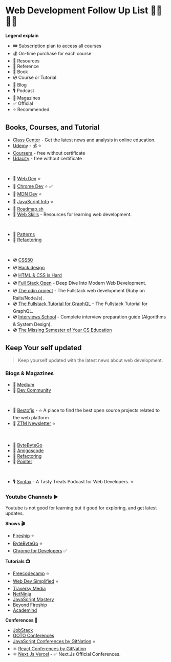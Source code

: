 # Web Development Follow Up List 👨‍💻👨‍💻

**Legend explain**
- 🎟️ Subscription plan to access all courses
- 💰 On-time purchase for each course
- 🔗 Resources
- 🔖 Reference
- 📕 Book
- 💿 Course or Tutorial
- 📝 Blog
- 🎙 Podcast
- 📰 Magazines
- ✅ Official
- ⭐ Recommended

## Books, Courses, and Tutorial

- [Class Center](https://www.classcentral.com/) - Get the latest news and analysis in online education.
- [Udemy](https://www.udemy.com/courses/) - 💰 ⭐
- [Coursera](https://www.coursera.org/) - free without certificate
- [Udacity](https://www.udacity.com) - free without certificate  
<br />

- 🔖 [Web Dev](https://web.dev/) ⭐
- 🔖 [Chrome Dev](https://developer.chrome.com/) ⭐ ✅
- 🔖 [MDN Dev](https://developer.mozilla.org/en-US/) ⭐
- 🔖 [JavaScript Info](https://javascript.info/) ⭐
- 🔗 [Roadmap.sh](https://roadmap.sh/)
- 🔗 [Web Skills](https://andreasbm.github.io/web-skills/) - Resources for learning web development.
<br/>

- 📕 [Patterns](https://www.patterns.dev/)
- 📕 [Refactoring](https://refactoring.guru/refactoring)
<br/>

- 💿 [CSS50](https://cs50.harvard.edu/)
- 💿 [Hack design](https://hackdesign.org)
- 💿 [HTML & CSS is Hard](https://internetingishard.netlify.app/html-and-css/)
- 💿 [Full Stack Open](https://fullstackopen.com/en/) - Deep Dive Into Modern Web Development.
- 💿 [The odin project](https://www.theodinproject.com/) - The Fullstack web development (Ruby on Rails/NodeJs).
- 💿 [The Fullstack Tutorial for GraphQL](https://www.howtographql.com/) - The Fullstack Tutorial for GraphQL.
- 💿 [Interviews School](https://interviews.school/) - Complete interview preparation guide (Algorithms & System Design).
- 💿 [The Missing Semester of Your CS Education](https://missing.csail.mit.edu/)

## Keep Your self updated

> Keep yourself updated with the latest news about web development.

### Blogs & Magazines

- 📝 [Medium](https://medium.com/)
- 📝 [Dev Community](https://dev.to/)
<br/>

- 📰 [Bestofjs](https://bestofjs.org/) - ⭐ A place to find the best open source projects related to the web platform
- 📰 [ZTM Newsletter](https://zerotomastery.io/newsletters/web-development-monthly/1/) ⭐
<br/>

- 📰 [ByteByteGo](https://blog.bytebytego.com/archive)
- 📰 [Amigoscode](https://blog.amigoscode.com/archive)
- 📰 [Refactoring](https://refactoring.fm/archive)
- 📰 [Pointer](https://www.pointer.io/archives/)
<br />

- 🎙 [Syntax](https://syntax.fm/) - A Tasty Treats Podcast for Web Developers. ⭐

### Youtube Channels ▶️

Youtube is not good for learning but it good for exploring, and get latest updates. 

**Shows 🎬**
- [Fireship](https://www.youtube.com/@Fireship) ⭐
- [ByteByteGo](https://www.youtube.com/@ByteByteGo) ⭐
- [Chrome for Developers](https://www.youtube.com/@ChromeDevs) ✅

**Tutorials 📺**
- [Freecodecamp](https://www.youtube.com/@freecodecamp) ⭐
- [Web Dev Simplified](https://www.youtube.com/@WebDevSimplified) ⭐
- [Traversy Media](https://www.youtube.com/@TraversyMedia)
- [NetNinja](https://www.youtube.com/@NetNinja)
- [JavaScript Mastery](https://www.youtube.com/@javascriptmastery)
- [Beyond Fireship](https://www.youtube.com/@beyondfireship)
- [Academind](https://www.youtube.com/@academind)

**Conferences 📢**
- [JobStack](https://www.youtube.com/@jobstack8037)
- [GOTO Conferences](https://www.youtube.com/@GOTO-)
- [JavaScript Conferences by GitNation](https://www.youtube.com/@JavaScriptConferences) ⭐
- ⚛️ [React Conferences by GitNation](https://www.youtube.com/@ReactConferences)
- ⚛️ [Next.Js Vercel](https://www.youtube.com/@VercelHQ) - ✅ Next.Js Official Conferences.

